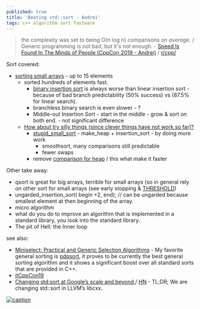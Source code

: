 ```yaml
---
published: true
title: 'Beating std::sort - Andrei'
tags: c++ algorithm sort fastware
---
```

> the complexity was set to being O(n log n) comparisons on _average_. /  
> Generic programming is not bad, but it's not enough. -  [Speed Is Found In The Minds of People  (CppCon 2019 - Andrei)](https://www.youtube.com/watch?v=FJJTYQYB1JQ) / [r/cpp/](https://www.reddit.com/r/cpp/comments/d600n2/cppcon_2019_andrei_alexandrescu_speed_is_found_in/)

Sort covered:
- [sorting small arrays](https://www.youtube.com/watch?v=FJJTYQYB1JQ&t=600s) - up to 15 elements
	- sorted hundreds of elements fast.
		- [binary insertion sort](https://www.youtube.com/watch?v=FJJTYQYB1JQ&t=1137s) is always worse than linear insertion sort - because of bad branch predictability (50% success) vs (87.5% for linear search).
		- branchless binary search is even slower - ?
		- Middle-out Insertion Sort - start in the middle - grow & sort on both end. - not significant difference
	- [How about try silly things (since clever things have not work so far)?](https://www.youtube.com/watch?v=FJJTYQYB1JQ&t=1452s)
		- [stupid_small_sort](https://www.youtube.com/watch?v=FJJTYQYB1JQ&t=1505s) - make_heap + insertion_sort - by doing more work
			- smoothsort, many comparisons still predictable
			- fewer swaps
		- remove [comparison for heap](https://www.youtube.com/watch?v=FJJTYQYB1JQ&t=2151s) / this what make it faster
        
Other take away:
- qsort is great for big arrays, terrible for small arrays (so in general rely on other sort for small arrays (see early stopping & [THRESHOLD](https://www.youtube.com/watch?v=FJJTYQYB1JQ&t=432s))
- ungarded_insertion_sort( begin +2, end); // can be ungarded because smallest element at then beginning of the array.
- micro algorithm
- what do you do to improve an algorithm that is implemented in a standard library, you look into the standard library.
- The pit of Hell: the Inner loop

see also:
- [Miniselect: Practical and Generic Selection Algorithms](https://danlark.org/2020/11/11/miniselect-practical-and-generic-selection-algorithms/) - My favorite general sorting is [pdqsort](https://github.com/orlp/pdqsort?tab=readme-ov-file#pdqsort), it proves to be currently the best general sorting algorithm and it shows a significant boost over all standard sorts that are provided in C++.
- [itCppCon19](https://www.youtube.com/watch?v=zxwKAX7p8GE)
- [Changing std:sort at Google’s scale and beyond ](https://danlark.org/2022/04/20/changing-stdsort-at-googles-scale-and-beyond/) / [HN](https://news.ycombinator.com/item?id=31098822) - TL;DR; We are changing std::sort in LLVM’s libcxx.

[![caption](https://danlarkorg.files.wordpress.com/2022/04/image.png?w=1024)](https://danlark.org/2022/04/20/changing-stdsort-at-googles-scale-and-beyond/)
